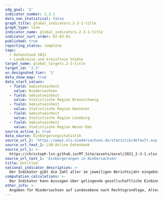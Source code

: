 ```yaml
---
sdg_goal: '2'
indicator_number: 2.3.1
data_non_statistical: false
graph_title: global_indicators.2-3-1-title
graph_type: line
indicator_name: global_indicators.2-3-1-title
indicator_sort_order: 02-03-01
published: true
reporting_status: complete
tags:
  - Datenstand 2021
  - Landkreise und kreisfreie Städte
target_name: global_targets.2-3-title
target_id: '2.3'
un_designated_tier: '1'
data_show_map: true
data_start_values:
  - field: Gebietseinheit
    value: Niedersachsen
  - field: Gebietseinheit
    value: Statistische Region Braunschweig
  - field: Gebietseinheit
    value: Statistische Region Hannover
  - field: Gebietseinheit
    value: Statistische Region Lüneburg
  - field: Gebietseinheit
    value: Statistische Region Weser-Ems
source_active_1: true
data_source: Einbürgerungsstatistik
source_url_2: 'https://www1.nls.niedersachsen.de/statistik/default.asp'
source_url_text_2: LSN-Online Datenbank
source_url_1: >-
  https://christoph-lsn.github.io/MT_Site/assets/excel/2021_2-3-1.xlsx
source_url_text_1: 'Einbürgerungen in Niedersachsen'
title: Untitled
national_indicator_description: >-
  Der Indikator gibt die Zahl aller im jeweiligen Berichtsjahr eingebürgerten Personen wieder. Als Einbürgerung wird der Erwerb der deutschen Staatsangehörigkeit durch einen ausländischen Staatsangehörigen auf Grundlage eines Antrages bezeichnet
computation_calculations: >-
  Der Indikator kann Aussagen über gelingende gesellschaftliche Einbindung treffen, besonders nach rechtlichem Status. Erst mit Erwerb der deutschen Staatsangehörigkeit verfügen Personen über alle staatsbürgerlichen Rechte und Partizipationsmöglichkeiten. Mit der Einbürgerung werden ausländische Personen zu deutschen Staatsbürgerinnen und Staatsbürgern. Sie werden in Statistiken auch dann nicht mehr als Ausländerin oder Ausländer nachgewiesen, wenn ihre bisherige Staatsangehörigkeit fortbesteht.
other_info: >-
  Angaben für Niedersachsen auf Landesebene nach Rechtsgrundlage, Alter und Aufenthaltsdauer sind verfügbar in der <a href="https://www1.nls.niedersachsen.de/statistik/default.asp" target="_blank">LSN-Online Datenbank</a> (Statistische Erhebung > 106 Einbürgerungen). Weitere Angaben sind zu finden in dem jährlichen Statistischen Bericht A I 9 Einbürgerungen veröffentlicht in den <a href="https://www.statistik.niedersachsen.de/startseite/veroffentlichungen/statistische_monatshefte/statistische-monatshefte-niedersachsen-87704.html" target="_blank">Statistischen Monatsheften</a> des LSN. Weitere methodische Erläuterungen und bundesweite Ergebnisse sind zu finden in: <a href="https://www.destatis.de" target="_blank">Statistisches Bundesamt</a>: Fachserie 1 Reihe 2.1, Bevölkerung und Erwerbstätigkeit, Einbürgerungen (erscheint jährlich).
---
```

